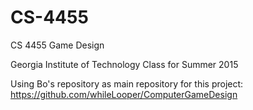 # CS-4455
CS 4455 Game Design

Georgia Institute of Technology Class for Summer 2015

Using Bo's repository as main repository for this project: https://github.com/whileLooper/ComputerGameDesign
